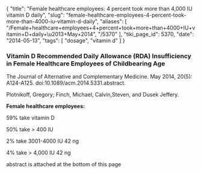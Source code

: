 {
    "title": "Female healthcare employees: 4 percent took more than 4,000 IU vitamin D daily",
    "slug": "female-healthcare-employees-4-percent-took-more-than-4000-iu-vitamin-d-daily",
    "aliases": [
        "/Female+healthcare+employees+4+percent+took+more+than+4000+IU+vitamin+D+daily+\u2013+May+2014",
        "/5370"
    ],
    "tiki_page_id": 5370,
    "date": "2014-05-13",
    "tags": [
        "dosage",
        "vitamin d"
    ]
}


### Vitamin D Recommended Daily Allowance (RDA) Insufficiency in Female Healthcare Employees of Childbearing Age

The Journal of Alternative and Complementary Medicine. May 2014, 20(5): A124-A125. doi:10.1089/acm.2014.5331.abstract.

Plotnikoff, Gregory; Finch, Michael, Calvin,Steven, and Dusek Jeffery.

 **Female healthcare employees:** 

59% take vitamin D

50% take > 400 IU 

2% take 3001-4000 IU 42 ng

4% take > 4,000 IU 42 ng

abstract is attached at the bottom of this page